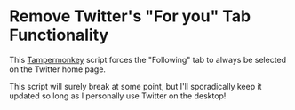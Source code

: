 # Remove Twitter's "For you" Tab Functionality
This [Tampermonkey](https://www.tampermonkey.net/) script forces the "Following" tab to always be selected on the Twitter home page.

This script will surely break at some point, but I'll sporadically keep it updated so long as I personally use Twitter on the desktop!
